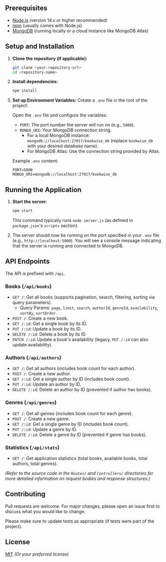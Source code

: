 
## Prerequisites

*   [Node.js](https://nodejs.org/) (version 14.x or higher recommended)
*   [npm](https://www.npmjs.com/) (usually comes with Node.js)
*   [MongoDB](https://www.mongodb.com/try/download/community) (running locally or a cloud instance like MongoDB Atlas)

## Setup and Installation

1.  **Clone the repository (if applicable):**
    ```bash
    git clone <your-repository-url>
    cd <repository-name>
    ```

2.  **Install dependencies:**
    ```bash
    npm install
    ```

3.  **Set up Environment Variables:**
    Create a `.env` file in the root of the project:
    
    Open the `.env` file and configure the variables:
    *   `PORT`: The port number the server will run on (e.g., `5000`).
    *   `MONGO_URI`: Your MongoDB connection string.
        *   For a local MongoDB instance: `mongodb://localhost:27017/bookwise_db` (replace `bookwise_db` with your desired database name).
        *   For MongoDB Atlas: Use the connection string provided by Atlas.

    Example `.env` content:
    ```
    PORT=5000
    MONGO_URI=mongodb://localhost:27017/bookwise_db
    ```

## Running the Application

1.  **Start the server:**
    ```bash
    npm start
    ```
    This command typically runs `node server.js` (as defined in `package.json`'s `scripts` section).

2.  The server should now be running on the port specified in your `.env` file (e.g., `http://localhost:5000`).
    You will see a console message indicating that the server is running and connected to MongoDB.

## API Endpoints

The API is prefixed with `/api`.

### Books (`/api/books`)

*   `GET /`: Get all books (supports pagination, search, filtering, sorting via query parameters).
    *   Query Params: `page`, `limit`, `search`, `authorId`, `genreId`, `availability`, `sortBy`, `sortOrder`.
*   `POST /`: Create a new book.
*   `GET /:id`: Get a single book by its ID.
*   `PUT /:id`: Update a book by its ID.
*   `DELETE /:id`: Delete a book by its ID.
*   `PATCH /:id`: Update a book's availability (legacy, `PUT /:id` can also update availability).

### Authors (`/api/authors`)

*   `GET /`: Get all authors (includes book count for each author).
*   `POST /`: Create a new author.
*   `GET /:id`: Get a single author by ID (includes book count).
*   `PUT /:id`: Update an author by ID.
*   `DELETE /:id`: Delete an author by ID (prevented if author has books).

### Genres (`/api/genres`)

*   `GET /`: Get all genres (includes book count for each genre).
*   `POST /`: Create a new genre.
*   `GET /:id`: Get a single genre by ID (includes book count).
*   `PUT /:id`: Update a genre by ID.
*   `DELETE /:id`: Delete a genre by ID (prevented if genre has books).

### Statistics (`/api/stats`)

*   `GET /`: Get application statistics (total books, available books, total authors, total genres).

*(Refer to the source code in the `Routes/` and `Controllers/` directories for more detailed information on request bodies and response structures.)*

## Contributing

Pull requests are welcome. For major changes, please open an issue first to discuss what you would like to change.

Please make sure to update tests as appropriate (if tests were part of the project).

## License

[MIT](https://choosealicense.com/licenses/mit/) *(Or your preferred license)*